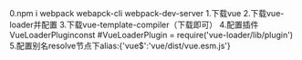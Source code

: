 0.npm i webpack webapck-cli webpack-dev-server
1.下载vue
2.下载vue-loader并配置
3.下载vue-template-compiler（下载即可）
4.配置插件VueLoaderPluginconst #VueLoaderPlugin = require('vue-loader/lib/plugin')
5.配置别名resolve节点下alias:{'vue$':'vue/dist/vue.esm.js'}

